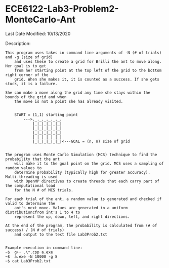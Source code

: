 # ECE6122-Lab3-Problem2-MonteCarlo-Ant

Last Date Modified: 10/13/2020

Description:

	This program uses takes in command line arguments of -N (# of trials) and -g (size of grid)
		and uses these to create a grid for Brilli the ant to move along. Her goal is to get 
		from her starting point at the top left of the grid to the bottom right corner of the 
		grid. When she makes it, it is counted as a success. If she gets stuck, it is a failure.
    
	She can make a move along the grid any time she stays within the bounds of the grid and when
		the move is not a point she has already visited.
    
    
		START = (1,1) starting point
			--->._._._._._._.
				|_|_|_|_|_|_|
				|_|_|_|_|_|_|
				|_|_|_|_|_|_|
				|_|_|_|_|_|_|
				|_|_|_|_|_|_|<---GOAL = (n, n) size of grid
        
        
	The program uses Monte Carlo Simulation (MCS) technique to find the probability that the ant 
		will make it to the goal point on the grid. MCS uses a sampling of random values to 
		determine probability (typically high for greater accuracy). Multi-threading is used 
		with OpenMP directives to create threads that each carry part of the computational load 
		for the N # of MCS trials.
    
	For each trial of the ant, a random value is generated and checked if valid to determine the 
		ant's next move. Values are generated in a uniform distributioncfrom int's 1 to 4 to 
		represent the up, down, left, and right directions.
    
	At the end of the program, the probability is calculated from (# of success) / (N # of trials)
		and output to the text file Lab3Prob2.txt
    
    
    Example execution in command line:
    ~$  g++ .\*.cpp a.exe
    ~$  a.exe -N 10000 -g 8
    ~$ cat Lab3Prob2.txt
   
    
